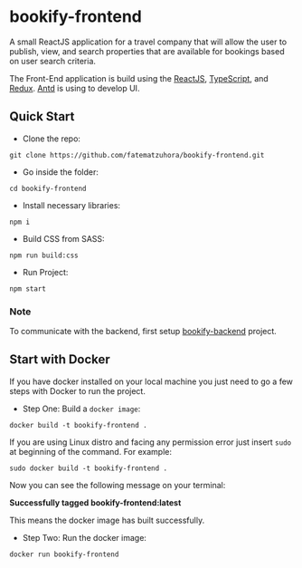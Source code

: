 # bookify-frontend
A small ReactJS application for a travel company that will allow the user to publish, view, and search properties that are available for bookings based on user search criteria.

The Front-End application is build using the [ReactJS](https://reactjs.org/), [TypeScript](https://www.typescriptlang.org/), and [Redux](https://redux.js.org/). [Antd](https://ant.design/) is using to develop UI.

## Quick Start
* Clone the repo:
```
git clone https://github.com/fatematzuhora/bookify-frontend.git
```
* Go inside the folder:
```
cd bookify-frontend
```
* Install necessary libraries:
```
npm i
```
* Build CSS from SASS:
```
npm run build:css
```
* Run Project:
```
npm start
```

### Note
To communicate with the backend, first setup [bookify-backend](https://github.com/fatematzuhora/bookify-backend) project.

## Start with Docker
If you have docker installed on your local machine you just need to go a few steps with Docker to run the project.

* Step One: Build a `docker image`:
```
docker build -t bookify-frontend .
```

If you are using Linux distro and facing any permission error just insert `sudo` at beginning of the command. For example:
```
sudo docker build -t bookify-frontend .
```

Now you can see the following message on your terminal:

**Successfully tagged bookify-frontend:latest**

This means the docker image has built successfully.

* Step Two: Run the docker image:
```
docker run bookify-frontend
```

